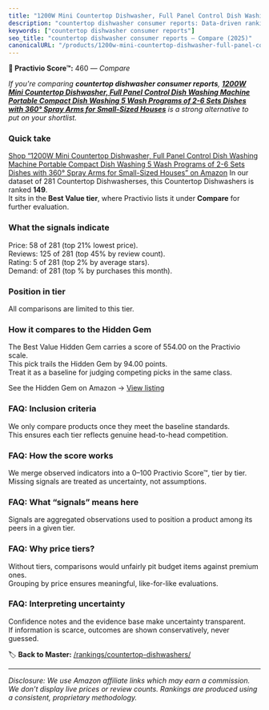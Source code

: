 ```yaml
---
title: "1200W Mini Countertop Dishwasher, Full Panel Control Dish Washing Machine Portable Compact Dish Washing 5 Wash Programs of 2-6 Sets Dishes with 360° Spray Arms for Small-Sized Houses"
description: "countertop dishwasher consumer reports: Data-driven ranking using the Practivio Score™. Positioned by quality, value, demand, findability, momentum."
keywords: ["countertop dishwasher consumer reports"]
seo_title: "countertop dishwasher consumer reports — Compare (2025)"
canonicalURL: "/products/1200w-mini-countertop-dishwasher-full-panel-control-dish-washing-machine-portable-compact-dish-washing-5-wash-programs-of-2-6-sets-dishes-with-360-spray-arms-for-small-sized-houses-B0D7V5VQMN/"
---
```


**🛒 Practivio Score™:** 460 — _Compare_


*If you're comparing **countertop dishwasher consumer reports**, **[1200W Mini Countertop Dishwasher, Full Panel Control Dish Washing Machine Portable Compact Dish Washing 5 Wash Programs of 2-6 Sets Dishes with 360° Spray Arms for Small-Sized Houses](https://www.amazon.com/dp/B0D7V5VQMN?tag=practivio-20)** is a strong alternative to put on your shortlist.*
### Quick take
[Shop “1200W Mini Countertop Dishwasher, Full Panel Control Dish Washing Machine Portable Compact Dish Washing 5 Wash Programs of 2-6 Sets Dishes with 360° Spray Arms for Small-Sized Houses” on Amazon](https://www.amazon.com/dp/B0D7V5VQMN?tag=practivio-20)
In our dataset of 281 Countertop Dishwasherses, this Countertop Dishwashers is ranked **149**.  
It sits in the **Best Value tier**, where Practivio lists it under **Compare** for further evaluation.

### What the signals indicate
Price: 58 of 281 (top 21% lowest price).  
Reviews: 125 of 281 (top 45% by review count).  
Rating: 5 of 281 (top 2% by average stars).  
Demand:  of 281 (top % by purchases this month).

### Position in tier
All comparisons are limited to this tier.

### How it compares to the Hidden Gem
The Best Value Hidden Gem carries a score of 554.00 on the Practivio scale.  
This pick trails the Hidden Gem by 94.00 points.  
Treat it as a baseline for judging competing picks in the same class.  

See the Hidden Gem on Amazon → [View listing](https://www.amazon.com/dp/B092DBTWCF?tag=practivio-20)

### FAQ: Inclusion criteria
We only compare products once they meet the baseline standards.  
This ensures each tier reflects genuine head-to-head competition.

### FAQ: How the score works
We merge observed indicators into a 0–100 Practivio Score™, tier by tier.  
Missing signals are treated as uncertainty, not assumptions.

### FAQ: What “signals” means here
Signals are aggregated observations used to position a product among its peers in a given tier.

### FAQ: Why price tiers?
Without tiers, comparisons would unfairly pit budget items against premium ones.  
Grouping by price ensures meaningful, like-for-like evaluations.

### FAQ: Interpreting uncertainty
Confidence notes and the evidence base make uncertainty transparent.  
If information is scarce, outcomes are shown conservatively, never guessed.

<!-- Missing template for Compare/CompareWithinPriceClass -->


🏷️ **Back to Master:** [/rankings/countertop-dishwashers/](/rankings/countertop-dishwashers/)

---
_Disclosure: We use Amazon affiliate links which may earn a commission. We don’t display live prices or review counts. Rankings are produced using a consistent, proprietary methodology._
